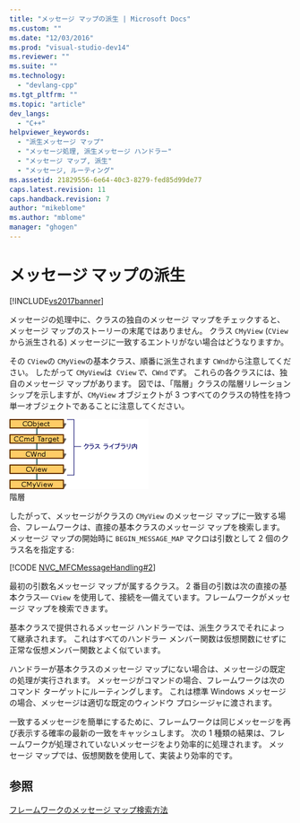 ```yaml
---
title: "メッセージ マップの派生 | Microsoft Docs"
ms.custom: ""
ms.date: "12/03/2016"
ms.prod: "visual-studio-dev14"
ms.reviewer: ""
ms.suite: ""
ms.technology: 
  - "devlang-cpp"
ms.tgt_pltfrm: ""
ms.topic: "article"
dev_langs: 
  - "C++"
helpviewer_keywords: 
  - "派生メッセージ マップ"
  - "メッセージ処理, 派生メッセージ ハンドラー"
  - "メッセージ マップ, 派生"
  - "メッセージ, ルーティング"
ms.assetid: 21829556-6e64-40c3-8279-fed85d99de77
caps.latest.revision: 11
caps.handback.revision: 7
author: "mikeblome"
ms.author: "mblome"
manager: "ghogen"
---
```

# メッセージ マップの派生
[!INCLUDE[vs2017banner](../assembler/inline/includes/vs2017banner.md)]

メッセージの処理中に、クラスの独自のメッセージ マップをチェックすると、メッセージ マップのストーリーの末尾ではありません。  クラス `CMyView` \(`CView`から派生される\) メッセージに一致するエントリがない場合はどうなりますか。  
  
 その `CView`の `CMyView`の基本クラス、順番に派生されます `CWnd`から注意してください。  したがって `CMyView`は  `CView`*で、*`CWnd`*です*。  これらの各クラスには、独自のメッセージ マップがあります。  図では、「階層」クラスの階層リレーションシップを示しますが、`CMyView` オブジェクトが 3 つすべてのクラスの特性を持つ単一オブジェクトであることに注意してください。  
  
 ![ビュー階層](../mfc/media/vc38621.gif "vc38621")  
階層  
  
 したがって、メッセージがクラスの `CMyView` のメッセージ マップに一致する場合、フレームワークは、直接の基本クラスのメッセージ マップを検索します。  メッセージ マップの開始時に `BEGIN_MESSAGE_MAP` マクロは引数として 2 個のクラス名を指定する:  
  
 [!CODE [NVC_MFCMessageHandling#2](../CodeSnippet/VS_Snippets_Cpp/NVC_MFCMessageHandling#2)]  
  
 最初の引数名メッセージ マップが属するクラス。  2 番目の引数は次の直接の基本クラス— `CView` を使用して、接続を—備えています。フレームワークがメッセージ マップを検索できます。  
  
 基本クラスで提供されるメッセージ ハンドラーでは、派生クラスでそれによって継承されます。  これはすべてのハンドラー メンバー関数は仮想関数にせずに正常な仮想メンバー関数とよく似ています。  
  
 ハンドラーが基本クラスのメッセージ マップにない場合は、メッセージの既定の処理が実行されます。  メッセージがコマンドの場合、フレームワークは次のコマンド ターゲットにルーティングします。  これは標準 Windows メッセージの場合、メッセージは適切な既定のウィンドウ プロシージャに渡されます。  
  
 一致するメッセージを簡単にするために、フレームワークは同じメッセージを再び表示する確率の最新の一致をキャッシュします。  次の 1 種類の結果は、フレームワークが処理されていないメッセージをより効率的に処理されます。  メッセージ マップでは、仮想関数を使用して、実装より効率的です。  
  
## 参照  
 [フレームワークのメッセージ マップ検索方法](../mfc/how-the-framework-searches-message-maps.md)